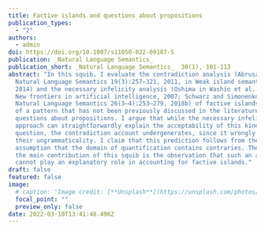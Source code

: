 ```yaml
---
title: Factive islands and questions about propositions
publication_types:
  - "2"
authors:
  - admin
doi: https://doi.org/10.1007/s11050-022-09187-5
publication: _Natural Language Semantics_
publication_short: _Natural Language Semantics_  30(1), 101-113
abstract: "In this squib, I evaluate the contradiction analysis (Abrusán in
  Natural Language Semantics 19(3):257–321, 2011, in Weak island semantics,
  2014) and the necessary infelicity analysis (Oshima in Washio et al. (eds.),
  New frontiers in artificial intelligence, 2007; Schwarz and Simonenko in
  Natural Language Semantics 26(3–4):253–279, 2018b) of factive islands in light
  of a pattern that has not been previously discussed in the literature:
  questions about propositions. I argue that while the necessary infelicity
  approach can straightforwardly explain the acceptability of this kind of
  question, the contradiction account undergenerates, since it wrongly predicts
  their ungrammaticality. I claim that this prediction follows from the
  assumption that the domain of quantification contains contraries. Therefore,
  the main contribution of this squib is the observation that such an assumption
  cannot play an explanatory role in accounting for factive islands."
draft: false
featured: false
image:
  # caption: 'Image credit: [**Unsplash**](https://unsplash.com/photos/pLCdAaMFLTE)'
  focal_point: ""
  preview_only: false
date: 2022-03-10T13:41:48.496Z
---
```


